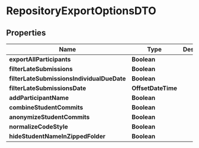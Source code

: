 

# RepositoryExportOptionsDTO


## Properties

| Name | Type | Description | Notes |
|------------ | ------------- | ------------- | -------------|
|**exportAllParticipants** | **Boolean** |  |  [optional] |
|**filterLateSubmissions** | **Boolean** |  |  [optional] |
|**filterLateSubmissionsIndividualDueDate** | **Boolean** |  |  [optional] |
|**filterLateSubmissionsDate** | **OffsetDateTime** |  |  [optional] |
|**addParticipantName** | **Boolean** |  |  [optional] |
|**combineStudentCommits** | **Boolean** |  |  [optional] |
|**anonymizeStudentCommits** | **Boolean** |  |  [optional] |
|**normalizeCodeStyle** | **Boolean** |  |  [optional] |
|**hideStudentNameInZippedFolder** | **Boolean** |  |  [optional] |



